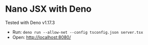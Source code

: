 # Nano JSX with Deno

Tested with Deno v1.17.3

- Run: `deno run --allow-net --config tsconfig.json server.tsx`
- Open: [http://localhost:8080/](http://localhost:8080/)

